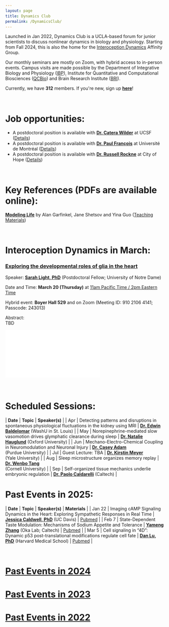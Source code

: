 ```yaml
---
layout: page
title: Dynamics Club
permalink: /DynamicsClub/
---
```


Launched in Jan 2022, Dynamics Club is a UCLA-based forum for junior scientists to discuss nonlinear dynamics in biology and physiology. Starting from Fall 2024, this is also the home for the [Interoception Dynamics](https://bri.ucla.edu/affinity-groups/#1725383881651-5acf33f9-a12c) Affinity Group. 

Our monthly seminars are mostly on Zoom, with hybrid access to in-person events. Campus visits are made possible by the Department of Integrative Biology and Physiology ([IBP](https://www.ibp.ucla.edu)), Institute for Quantitative and Computational Biosciences ([QCBio](https://qcb.ucla.edu)) and Brain Research Institute ([BRI](https://bri.ucla.edu)).

Currently, we have **312** members. If you're new, sign up [**here**](http://eepurl.com/hSqQLD)! 

&nbsp;
&nbsp;

# Job opportunities:
- A postdoctoral position is available with [**Dr. Catera Wilder**](https://pharm.ucsf.edu/wilder) at UCSF ([Details](https://opportunities.ucsf.edu/content/postdoctoral-scholar-research-position-computational-modeling-dynamic-cell-systems))
- A postdoctoral position is available with [**Dr. Paul François**](https://www.francoisresearch.org) at Université de Montréal ([Details](https://www.francoisresearch.org/positions))
- A postdoctoral position is available with [**Dr. Russell Rockne**](https://www.cityofhope.org/russell-rockne) at City of Hope ([Details](https://www.cityofhopejobs.org/job/4051/postdoctoral-fellow-mathematical-oncology-research-us-ca-duarte-10024512-44/))

&nbsp;
&nbsp;

# Key References (PDFs are available online): 

[**Modeling Life**](https://link.springer.com/book/10.1007/978-3-319-59731-7) by Alan Garfinkel, Jane Shetsov and Yina Guo ([Teaching Materials](https://modelinginbiology.github.io))

&nbsp;
&nbsp;

# Interoception Dynamics in March: 

### [**Exploring the developmental roles of glia in the heart**](https://pubmed.ncbi.nlm.nih.gov/34793438/)

Speaker: [**Sarah Light, PhD**](http://smithneurallab.weebly.com/people.html) (Postdoctoral Fellow; University of Notre Dame)

Date and Time: **March 20 (Thursday)** at <ins>11am Pacific Time / 2pm Eastern Time</ins>

Hybrid event: **Boyer Hall 529** and on Zoom (Meeting ID: 910 2106 4141; Passcode: 243013)	

Abstract:\
TBD

![DynamicsClub](/images/DynamicsClub_Mar2025.pdf)

&nbsp;
&nbsp;

# Scheduled Sessions:

| **Date** | **Topic** | **Speaker(s)** |
| Apr | Detecting patterns and disruptions in spontaneous physiological fluctuations in the kidney using MRI | [**Dr. Edwin Baldelomar**](https://www.mir.wustl.edu/employees/edwin-baldelomar/) (WashU in St. Louis) |
| May | Norepinephrine-mediated slow vasomotion drives glymphatic clearance during sleep | [**Dr. Natalie Hauglund**](https://www.dpag.ox.ac.uk/team/natalie-hauglund-1) (Oxford University) |
| Jun | Mechano-Electro-Chemical Coupling in Neuromodulation and Neuronal Injury | [**Dr. Casey Adam**](https://vet.purdue.edu/cpr/team.php) <br /> (Purdue University) |
| Jul | Guest Lecture: TBA | [**Dr. Kirstin Meyer**](https://mcdb.yale.edu/people/kirstin-meyer) <br /> (Yale University) |
| Aug | Sleep microstructure organizes memory replay | [**Dr. Wenbo Tang**](https://braincomputation.org/people/) <br /> (Cornell University) |
| Sep | Self-organized tissue mechanics underlie embryonic regulation | [**Dr. Paolo Caldarelli**](https://directory.caltech.edu/personnel/pcaldare) (Caltech) |

# Past Events in 2025:

| **Date** | **Topic** | **Speaker(s)** | **Materials** |
| Jan 22 | Imaging cAMP Signaling Dynamics in the Heart: Exploring Sympathetic Responses in Real Time | [**Jessica Caldwell, PhD**](https://health.ucdavis.edu/pharmacology/postdoctoral_scholars.html) (UC Davis) | [Pubmed](https://pubmed.ncbi.nlm.nih.gov/36662864/) |
| Feb 7 | State-Dependent Taste Modulation: Mechanisms of Sodium Appetite and Tolerance | [**Yameng Zhang**](https://okalab.caltech.edu/lab-members) (Oka Lab; Caltech) | [Pubmed](https://pubmed.ncbi.nlm.nih.gov/37989313/) |
| Mar 5 | Cell signaling in “4D”: Dynamic p53 post-translational modifications regulate cell fate | [**Dan Lu, PhD**](https://www.lahavlab.com/dan-lu) (Harvard Medical School) | [Pubmed](https://pubmed.ncbi.nlm.nih.gov/39454005/) |

&nbsp;
&nbsp; 

# [Past Events in 2024](https://lingyunxiong.github.io/2024/12/30/DynamicsClub.html)

# [Past Events in 2023](https://lingyunxiong.github.io/2023/12/15/dynamicsclub.html)

# [Past Events in 2022](https://lingyunxiong.github.io/2022/12/16/dynamicsclub.html)

&nbsp;
&nbsp;


